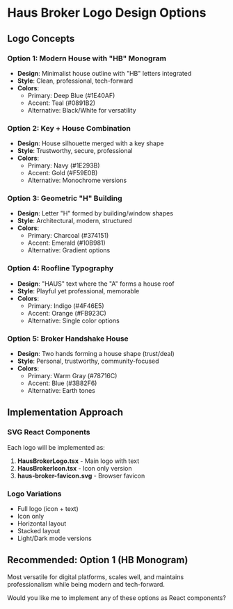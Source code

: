# Haus Broker Logo Design Options

## Logo Concepts

### Option 1: Modern House with "HB" Monogram
- **Design**: Minimalist house outline with "HB" letters integrated
- **Style**: Clean, professional, tech-forward
- **Colors**: 
  - Primary: Deep Blue (#1E40AF)
  - Accent: Teal (#0891B2)
  - Alternative: Black/White for versatility

### Option 2: Key + House Combination
- **Design**: House silhouette merged with a key shape
- **Style**: Trustworthy, secure, professional
- **Colors**:
  - Primary: Navy (#1E293B)
  - Accent: Gold (#F59E0B)
  - Alternative: Monochrome versions

### Option 3: Geometric "H" Building
- **Design**: Letter "H" formed by building/window shapes
- **Style**: Architectural, modern, structured
- **Colors**:
  - Primary: Charcoal (#374151)
  - Accent: Emerald (#10B981)
  - Alternative: Gradient options

### Option 4: Roofline Typography
- **Design**: "HAUS" text where the "A" forms a house roof
- **Style**: Playful yet professional, memorable
- **Colors**:
  - Primary: Indigo (#4F46E5)
  - Accent: Orange (#FB923C)
  - Alternative: Single color options

### Option 5: Broker Handshake House
- **Design**: Two hands forming a house shape (trust/deal)
- **Style**: Personal, trustworthy, community-focused
- **Colors**:
  - Primary: Warm Gray (#78716C)
  - Accent: Blue (#3B82F6)
  - Alternative: Earth tones

## Implementation Approach

### SVG React Components
Each logo will be implemented as:
1. **HausBrokerLogo.tsx** - Main logo with text
2. **HausBrokerIcon.tsx** - Icon only version
3. **haus-broker-favicon.svg** - Browser favicon

### Logo Variations
- Full logo (icon + text)
- Icon only
- Horizontal layout
- Stacked layout
- Light/Dark mode versions

## Recommended: Option 1 (HB Monogram)
Most versatile for digital platforms, scales well, and maintains professionalism while being modern and tech-forward.

Would you like me to implement any of these options as React components?